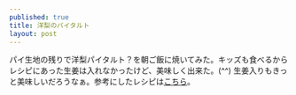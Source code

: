 ```yaml
---
published: true
title: 洋梨のパイタルト
layout: post
---
```

パイ生地の残りで洋梨パイタルト？を朝ご飯に焼いてみた。キッズも食べるからレシピにあった生姜は入れなかったけど、美味しく出来た。(^^) 生姜入りもきっと美味しいだろうなぁ。参考にしたレシピは<a href="http://www.forkknifeswoon.com/food-drink/breads-pastries/2012/10/ginger-pear-puff-pastry-tart/">こちら</a>。